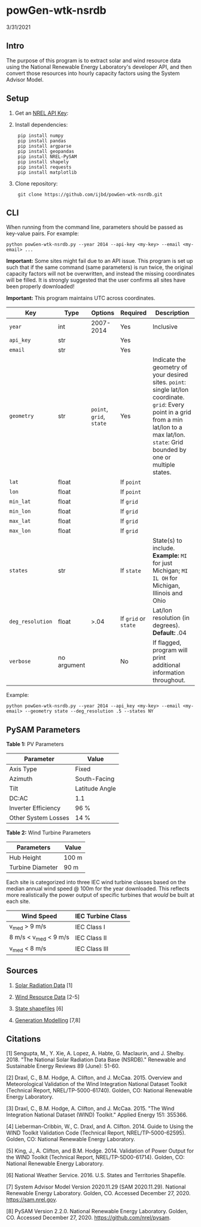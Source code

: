 # powGen-wtk-nsrdb
3/31/2021

## Intro
The purpose of this program is to extract solar and wind resource data using the National Renewable Energy Laboratory's developer API, and then convert those resources into hourly capacity factors using the System Advisor Model. 

## Setup
1. Get an [NREL API Key](https://developer.nrel.gov/signup/):

2. Install dependencies:

        pip install numpy
        pip install pandas
        pip install argparse
        pip install geopandas
        pip install NREL-PySAM
        pip install shapely
        pip install requests
        pip install matplotlib
        
3. Clone repository:

        git clone https://github.com/ijbd/powGen-wtk-nsrdb.git


## CLI

When running from the command line, parameters should be passed as key-value pairs. For example:

    python powGen-wtk-nsrdb.py --year 2014 --api-key <my-key> --email <my-email> ...

**Important:** Some sites might fail due to an API issue. This program is set up such that if the same command (same parameters) is run twice, the original capacity factors will not be overwritten, and instead the missing coordinates will be filled. It is strongly suggested that the user confirms all sites have been properly downloaded! 

**Important:** This program maintains UTC across coordinates.

| Key   | Type | Options | Required | Description|
| ----- | ---- | --------| -------- | ---------- |
| `year`  | int  | 2007-2014| Yes     | Inclusive  |
| `api_key` | str |         | Yes     |            |
| `email`  | str  |         | Yes     |            |
| `geometry` | str | `point`, `grid`, `state` | Yes | Indicate the geometry of your desired sites. `point`: single lat/lon coordinate. `grid`: Every point in a grid from a min lat/lon to a max lat/lon. `state`: Grid bounded by one or multiple states.|
| `lat`   | float |         | If `point` |            |
| `lon`   | float |         | If `point` |            |
| `min_lat`   | float |         | If `grid` |            |
| `min_lon`   | float |         | If `grid` |            |
| `max_lat`   | float |         | If `grid` |            |
| `max_lon`   | float |         | If `grid` |            |
| `states`    | str |        | If `state` | State(s) to include. **Example:** `MI` for just Michigan; `MI IL OH` for Michigan, Illinois and Ohio |
| `deg_resolution` | float | >.04| If `grid` or `state` | Lat/lon resolution (in degrees). **Default:** .04 |
| `verbose` | no argument |      | No | If flagged, program will print additional information throughout. |

Example:

    python powGen-wtk-nsrdb.py --year 2014 --api_key <my-key> --email <my-email> --geometry state --deg_resolution .5 --states NY

## PySAM Parameters
**Table 1:** PV Parameters

| Parameter | Value |
| --------- | ----- |
| Axis Type | Fixed |
| Azimuth | South-Facing |
| Tilt | Latitude Angle |
| DC:AC | 1.1 |
| Inverter Efficiency | 96 % |
| Other System Losses | 14 % |

**Table 2:** Wind Turbine Parameters

| Parameters | Value |
| ---------- | ----- |
| Hub Height | 100 m |
| Turbine Diameter | 90 m |

Each site is categorized into three IEC wind turbine classes based on the median annual wind speed @ 100m for the year downloaded. This reflects more realistically the power output of specific turbines that *would* be built at each site.

| Wind Speed | IEC Turbine Class |
| ---------- | ----------------- |
| v<sub>med</sub> > 9 m/s | IEC Class I |
| 8 m/s < v<sub>med</sub> < 9 m/s | IEC Class II |
| v<sub>med</sub> < 8 m/s | IEC Class III
 


## Sources
1. [Solar Radiation Data](https://nsrdb.nrel.gov/) [1]

2. [Wind Resource Data](https://www.nrel.gov/grid/wind-toolkit.html) [2-5]

1. [State shapefiles](https://www.weather.gov/gis/USStates) [6]

4. [Generation Modelling](https://sam.nrel.gov/) [7,8]

## Citations
[1] Sengupta, M., Y. Xie, A. Lopez, A. Habte, G. Maclaurin, and J. Shelby. 2018. "The National Solar Radiation Data Base (NSRDB)." Renewable and Sustainable Energy Reviews  89 (June): 51-60.

[2] Draxl, C., B.M. Hodge, A. Clifton, and J. McCaa. 2015. Overview and Meteorological Validation of the Wind Integration National Dataset Toolkit (Technical Report, NREL/TP-5000-61740). Golden, CO: National Renewable Energy Laboratory.

[3] Draxl, C., B.M. Hodge, A. Clifton, and J. McCaa. 2015. "The Wind Integration National Dataset (WIND) Toolkit." Applied Energy 151: 355366.

[4] Lieberman-Cribbin, W., C. Draxl, and A. Clifton. 2014. Guide to Using the WIND Toolkit Validation Code (Technical Report, NREL/TP-5000-62595). Golden, CO: National Renewable Energy Laboratory.

[5] King, J., A. Clifton, and B.M. Hodge. 2014. Validation of Power Output for the WIND Toolkit (Technical Report, NREL/TP-5D00-61714). Golden, CO: National Renewable Energy Laboratory.

[6] National Weather Service. 2016. U.S. States and Territories Shapefile.

[7] System Advisor Model Version 2020.11.29 (SAM 2020.11.29). National Renewable Energy Laboratory. Golden, CO. Accessed December 27, 2020. https://sam.nrel.gov.

[8] PySAM Version 2.2.0. National Renewable Energy Laboratory. Golden, CO. Accessed December 27, 2020. https://github.com/nrel/pysam.


